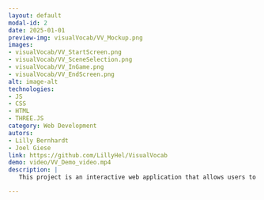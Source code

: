 ```yaml
---
layout: default
modal-id: 2
date: 2025-01-01
preview-img: visualVocab/VV_Mockup.png
images:
- visualVocab/VV_StartScreen.png
- visualVocab/VV_SceneSelection.png
- visualVocab/VV_InGame.png
- visualVocab/VV_EndScreen.png
alt: image-alt
technologies: 
- JS
- CSS
- HTML
- THREE.JS
category: Web Development
autors: 
- Lilly Bernhardt
- Joel Giese
link: https://github.com/LillyHel/VisualVocab
demo: video/VV_Demo_video.mp4
description: |
   This project is an interactive web application that allows users to improve their foreign language skills in a playful way. The application displays a 3D room where users are prompted to select specific objects. The goal is to find and click on the correct object in the room. A correct selection turns the object green, while an incorrect choice is marked in red.

---
```


